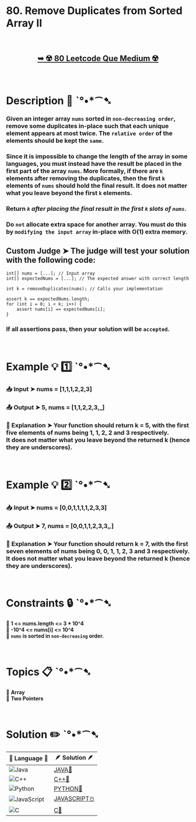 # 80. Remove Duplicates from Sorted Array II

</br>

<h2 align="center"> 

<a href="https://leetcode.com/problems/remove-duplicates-from-sorted-array-ii/?envType=study-plan-v2&envId=top-interview-150"><strong>➥ ☢️ 80 Leetcode Que Medium ☢️ </strong></a>
</h2>

</br>

# Description 📜 ˋ°•*⁀➷

### Given an integer array `nums` sorted in `non-decreasing order`, remove some duplicates in-place such that each unique element appears at most twice. The `relative order` of the elements should be kept the `same`.

### Since it is impossible to change the length of the array in some languages, you must instead have the result be placed in the first part of the array `nums`. More formally, if there are `k` elements after removing the duplicates, then the first `k` elements of `nums` should hold the final result. It does not matter what you leave beyond the first `k` elements.

### Return *`k` after placing the final result in the first `k` slots of `nums`*.

### Do `not` allocate extra space for another array. You must do this by `modifying the input array` in-place with O(1) extra memory.

## Custom Judge  ➤ The judge will test your solution with the following code:

    int[] nums = [...]; // Input array
    int[] expectedNums = [...]; // The expected answer with correct length

    int k = removeDuplicates(nums); // Calls your implementation

    assert k == expectedNums.length;
    for (int i = 0; i < k; i++) {
        assert nums[i] == expectedNums[i];
    }


### If all assertions pass, then your solution will be `accepted`.

</br>

# Example 💡 1️⃣ ˋ°•*⁀➷

  ### 📥 Input  ➤ nums = [1,1,1,2,2,3]

  ### 📤 Output  ➤  5, nums = [1,1,2,2,3,_]

  ### 🔦 Explanation  ➤  Your function should return k = 5, with the first five elements of nums being 1, 1, 2, 2 and 3 respectively.</br> It does not matter what you leave beyond the returned k (hence they are underscores).

</br>

# Example 💡 2️⃣ ˋ°•*⁀➷

  ### 📥 Input ➤  nums = [0,0,1,1,1,1,2,3,3]

  ### 📤 Output  ➤ 7, nums = [0,0,1,1,2,3,3,_,_]

  ### 🔦 Explanation ➤  Your function should return k = 7, with the first seven elements of nums being 0, 0, 1, 1, 2, 3 and 3 respectively. </br> It does not matter what you leave beyond the returned k (hence they are underscores).
 

</br>

# Constraints 🔒 ˋ°•*⁀➷

🔹 **1 <= nums.length <= 3 * 10^4** </br>
🔹 **-10^4 <= nums[i] <= 10^4** </br>
🔹 **`nums` is sorted in `non-decreasing` order.** </br>

</br>

# Topics 📋 ˋ°•*⁀➷

🔸 **Array**  </br>
🔸 **Two Pointers**  </br>

</br>

# Solution ✏️ ˋ°•*⁀➷

| 📒 Language 📒  | 🪶 Solution 🪶 |
| ------------- | ------------- |
|  ![Java](https://img.shields.io/badge/java-%23ED8B00.svg?style=for-the-badge&logo=openjdk&logoColor=white)  | [JAVA🍁]() |
|  ![C++](https://img.shields.io/badge/c++-%2300599C.svg?style=for-the-badge&logo=c%2B%2B&logoColor=white)  | [C++🎲]()  |
|  ![Python](https://img.shields.io/badge/python-3670A0?style=for-the-badge&logo=python&logoColor=ffdd54)    | [PYTHON🍰]() |
| ![JavaScript](https://img.shields.io/badge/javascript-%23323330.svg?style=for-the-badge&logo=javascript&logoColor=%23F7DF1E)   | [JAVASCRIPT☃️]() |
|   ![C](https://img.shields.io/badge/c-%2300599C.svg?style=for-the-badge&logo=c&logoColor=white)   | [C💖]()  |
